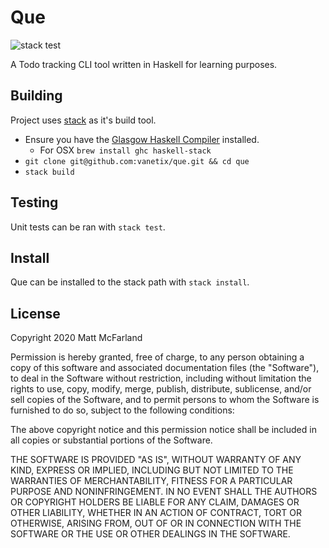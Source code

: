 # Que

![stack test](https://github.com/vanetix/que/workflows/stack%20test/badge.svg)

A Todo tracking CLI tool written in Haskell for learning purposes.

## Building

Project uses [stack](https://docs.haskellstack.org/en/stable/README/) as it's build tool.

- Ensure you have the [Glasgow Haskell Compiler](https://www.haskell.org/ghc/) installed.
  - For OSX `brew install ghc haskell-stack`
- `git clone git@github.com:vanetix/que.git && cd que`
- `stack build`

## Testing

Unit tests can be ran with `stack test`.

## Install

Que can be installed to the stack path with `stack install`.

## License

Copyright 2020 Matt McFarland

Permission is hereby granted, free of charge, to any person obtaining a copy of this software and associated documentation files (the "Software"), to deal in the Software without restriction, including without limitation the rights to use, copy, modify, merge, publish, distribute, sublicense, and/or sell copies of the Software, and to permit persons to whom the Software is furnished to do so, subject to the following conditions:

The above copyright notice and this permission notice shall be included in all copies or substantial portions of the Software.

THE SOFTWARE IS PROVIDED "AS IS", WITHOUT WARRANTY OF ANY KIND, EXPRESS OR IMPLIED, INCLUDING BUT NOT LIMITED TO THE WARRANTIES OF MERCHANTABILITY, FITNESS FOR A PARTICULAR PURPOSE AND NONINFRINGEMENT. IN NO EVENT SHALL THE AUTHORS OR COPYRIGHT HOLDERS BE LIABLE FOR ANY CLAIM, DAMAGES OR OTHER LIABILITY, WHETHER IN AN ACTION OF CONTRACT, TORT OR OTHERWISE, ARISING FROM, OUT OF OR IN CONNECTION WITH THE SOFTWARE OR THE USE OR OTHER DEALINGS IN THE SOFTWARE.
